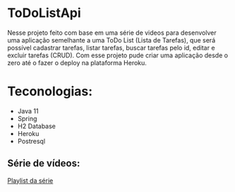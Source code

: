 # ToDoListApi
Nesse projeto feito com base em uma série de videos para desenvolver uma aplicação semelhante a uma ToDo List (Lista de Tarefas), que será possível cadastrar tarefas, listar tarefas, buscar tarefas pelo id, editar e excluir tarefas (CRUD).
Com esse projeto pude criar uma aplicação desde o zero até o fazer o deploy na plataforma Heroku.
# Teconologias:
- Java 11
- Spring
- H2 Database
- Heroku
- Postresql
## Série de vídeos:
[Playlist da série](https://www.youtube.com/watch?v=un7EgWqgNMs&list=PL_pqVN-1MnwMScqW3AnPR0oA2SiBy0d2_)
